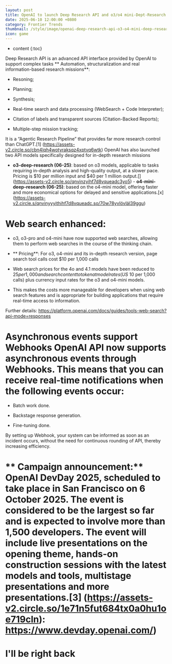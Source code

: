 ```yaml
---
layout: post
title: OpenAI to launch Deep Research API and o3/o4 mini-Dept-Research models o3, o3-pro and o4-mini now support web search
date: 2025-06-10 12:00:00 +0800
category: Frontier Trends
thumbnail: /style/image/openai-deep-research-api-o3-o4-mini-deep-research-o3-o3-pro-o4-mini_1.jpg
icon: game
---
```

* content
{:toc}

Deep Research API is an advanced API interface provided by OpenAI to support complex tasks ** Automation, structuralization and real information-based research missions**:

- Resoning;

- Planning;

- Synthesis;

- Real-time search and data processing (WebSearch + Code Interpreter);

- Citation of labels and transparent sources (Citation-Backed Reports);

- Multiple-step mission tracking;

It is a “Agentic Research Pipeline” that provides far more research control than ChatGPT.[1] (https://assets-v2.circle.so/cbn4lqh4wotyraksqz4xptvq6wtk) OpenAI has also launched two API models specifically designed for in-depth research missions

- **o3-deep-research (06-25)**: based on o3 models, applicable to tasks requiring in-depth analysis and high-quality output, at a slower pace. Pricing is $10 per million input and $40 per 1 million output.[] (https://assets-v2.circle.so/qnvinzyihf7d8vqueadc3yo5) - **o4-mini-deep-research (06-25)**: based on the o4-mini model, offering faster and more economical options for delayed and sensitive applications.[x] (https://assets-v2.circle.s/qnvinyyyithihf7d8vqueadc.so/70w78yvlövläl39ggu)

# **Web search enhanced:**

- o3, o3-pro and o4-mini have now supported web searches, allowing them to perform web searches in the course of the thinking chain.

- ** Pricing**: For o3, o4-mini and its in-depth research version, page search tool calls cost $10 per 1,000 calls

- Web search prices for the 4o and 4.1 models have been reduced to $25 per 1,000 and search content totoken at model rates (US$ 10 per 1,000 calls) plus currency input rates for the o3 and o4-mini models.

- This makes the costs more manageable for developers when using web search features and is appropriate for building applications that require real-time access to information.

Further details: https://platform.openai.com/docs/guides/tools-web-search?api-mode=responses

# Asynchronous events support Webhooks OpenAI API now supports asynchronous events through Webhooks. This means that you can receive real-time notifications when the following events occur:

- Batch work done.

- Backstage response generation.

- Fine-tuning done.

By setting up Webhook, your system can be informed as soon as an incident occurs, without the need for continuous rounding of API, thereby increasing efficiency.

# ** Campaign announcement:** OpenAI DevDay 2025, scheduled to take place in San Francisco on 6 October 2025. The event is considered to be the largest so far and is expected to involve more than 1,500 developers. The event will include live presentations on the opening theme, hands-on construction sessions with the latest models and tools, multistage presentations and more presentations.[3] (https://assets-v2.circle.so/1e71n5fut684tx0a0hu1oe719cln): https://www.devday.openai.com/)

# I'll be right back #